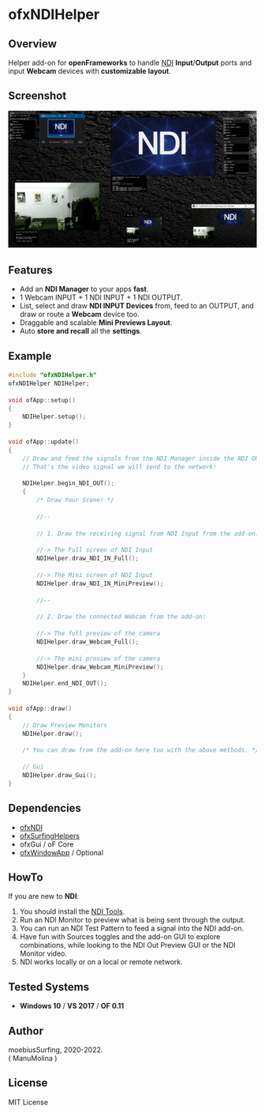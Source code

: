 # ofxNDIHelper

## Overview
Helper add-on for **openFrameworks** to handle [NDI](https://www.ndi.tv/tools/) **Input**/**Output** ports and input **Webcam** devices with **customizable layout**.

## Screenshot
![image](/readme_images/Capture.PNG?raw=true "Capture.PNG")

## Features
- Add an **NDI Manager** to your apps **fast**.
- 1 Webcam INPUT + 1 NDI INPUT + 1 NDI OUTPUT.
- List, select and draw **NDI INPUT Devices** from, feed to an OUTPUT, and draw or route a **Webcam** device too.
- Draggable and scalable **Mini Previews Layout**.
- Auto **store and recall** all the **settings**.

## Example
```.cpp
#include "ofxNDIHelper.h"
ofxNDIHelper NDIHelper;

void ofApp::setup()
{
    NDIHelper.setup();
}

void ofApp::update()
{
    // Draw and feed the signals from the NDI Manager inside the NDI OUTPUT.
    // That's the video signal we will send to the network!

    NDIHelper.begin_NDI_OUT();
    {
        /* Draw Your Scene! */

        //--

        // 1. Draw the receiving signal from NDI Input from the add-on:
        
        //-> The Full screen of NDI Input
        NDIHelper.draw_NDI_IN_Full();

        //-> The Mini screen of NDI Input
        NDIHelper.draw_NDI_IN_MiniPreview();

        //--

        // 2. Draw the connected Webcam from the add-on:

        //-> The full preview of the camera
        NDIHelper.draw_Webcam_Full();

        //-> The mini preview of the camera
        NDIHelper.draw_Webcam_MiniPreview(); 
    }
    NDIHelper.end_NDI_OUT();
}

void ofApp::draw()
{
    // Draw Preview Monitors
    NDIHelper.draw();

    /* You can draw from the add-on here too with the above methods. */

    // Gui
    NDIHelper.draw_Gui();
}
```

## Dependencies
* [ofxNDI](https://github.com/leadedge/ofxNDI)
* [ofxSurfingHelpers](https://github.com/moebiussurfing/ofxSurfingHelpers)
* ofxGui / oF Core
* [ofxWindowApp](https://github.com/moebiussurfing/ofxWindowApp) / Optional

## HowTo
If you are new to **NDI**:  
1. You should install the [NDI Tools](https://www.ndi.tv/tools/).
2. Run an NDI Monitor to preview what is being sent through the output.
3. You can run an NDI Test Pattern to feed a signal into the NDI add-on.
4. Have fun with Sources toggles and the add-on GUI to explore combinations,
while looking to the NDI Out Preview GUI or the NDI Monitor video.
5. NDI works locally or on a local or remote network.

## Tested Systems
- **Windows 10** / **VS 2017** / **OF 0.11**

## Author
moebiusSurfing, 2020-2022.  
( ManuMolina ) 

## License
MIT License